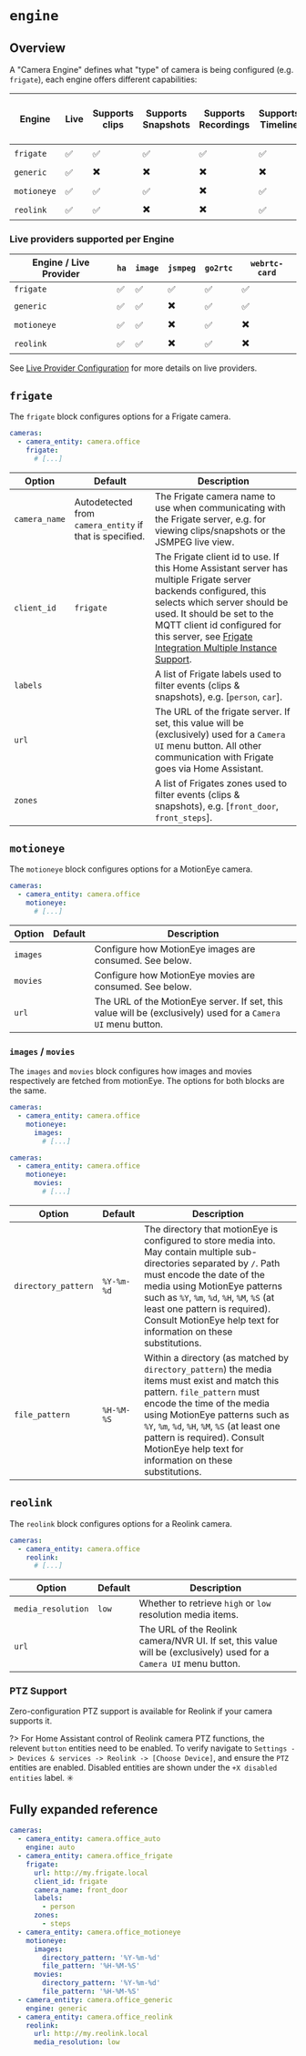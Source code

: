 # `engine`

## Overview

A "Camera Engine" defines what "type" of camera is being configured (e.g. `frigate`), each engine offers different capabilities:

| Engine      | Live               | Supports clips           | Supports Snapshots       | Supports Recordings      | Supports Timeline        | Supports PTZ out of the box | Supports manually configured PTZ | Favorite events          | Favorite recordings      | Detect new events        | Detect new snapshots     | Detect new clips         | May requiring [proxying](./README.md?id=proxy) | Thumbnails               |
| ----------- | ------------------ | ------------------------ | ------------------------ | ------------------------ | ------------------------ | --------------------------- | -------------------------------- | ------------------------ | ------------------------ | ------------------------ | ------------------------ | ------------------------ | ---------------------------------------------- | ------------------------ |
| `frigate`   | :white_check_mark: | :white_check_mark:       | :white_check_mark:       | :white_check_mark:       | :white_check_mark:       | :white_check_mark:          | :white_check_mark:               | :white_check_mark:       | :heavy_multiplication_x: | :white_check_mark:       | :white_check_mark:       | :white_check_mark:       | :heavy_multiplication_x:                       | :white_check_mark:       |
| `generic`   | :white_check_mark: | :heavy_multiplication_x: | :heavy_multiplication_x: | :heavy_multiplication_x: | :heavy_multiplication_x: | :heavy_multiplication_x:    | :white_check_mark:               | :heavy_multiplication_x: | :heavy_multiplication_x: | :heavy_multiplication_x: | :heavy_multiplication_x: | :heavy_multiplication_x: | :heavy_multiplication_x:                       | :heavy_multiplication_x: |
| `motioneye` | :white_check_mark: | :white_check_mark:       | :white_check_mark:       | :heavy_multiplication_x: | :white_check_mark:       | :heavy_multiplication_x:    | :white_check_mark:               | :heavy_multiplication_x: | :heavy_multiplication_x: | :heavy_multiplication_x: | :heavy_multiplication_x: | :heavy_multiplication_x: | :white_check_mark:                             | :white_check_mark:       |
| `reolink`   | :white_check_mark: | :white_check_mark:       | :heavy_multiplication_x: | :heavy_multiplication_x: | :white_check_mark:       | :eight_spoked_asterisk:                  | :white_check_mark:               | :heavy_multiplication_x: | :heavy_multiplication_x: | :heavy_multiplication_x: | :heavy_multiplication_x: | :heavy_multiplication_x: | :white_check_mark:                             | :heavy_multiplication_x: |

### Live providers supported per Engine

| Engine / Live Provider | `ha`               | `image`            | `jsmpeg`                 | `go2rtc`           | `webrtc-card`            |
| ---------------------- | ------------------ | ------------------ | ------------------------ | ------------------ | ------------------------ |
| `frigate`              | :white_check_mark: | :white_check_mark: | :white_check_mark:       | :white_check_mark: | :white_check_mark:       |
| `generic`              | :white_check_mark: | :white_check_mark: | :heavy_multiplication_x: | :white_check_mark: | :white_check_mark:       |
| `motioneye`            | :white_check_mark: | :white_check_mark: | :heavy_multiplication_x: | :white_check_mark: | :heavy_multiplication_x: |
| `reolink`              | :white_check_mark: | :white_check_mark: | :heavy_multiplication_x: | :white_check_mark: | :heavy_multiplication_x: |

See [Live Provider Configuration](live-provider.md) for more details on live providers.

## `frigate`

The `frigate` block configures options for a Frigate camera.

```yaml
cameras:
  - camera_entity: camera.office
    frigate:
      # [...]
```

| Option        | Default                                                 | Description                                                                                                                                                                                                                                                                                                                                                       |
| ------------- | ------------------------------------------------------- | ----------------------------------------------------------------------------------------------------------------------------------------------------------------------------------------------------------------------------------------------------------------------------------------------------------------------------------------------------------------- |
| `camera_name` | Autodetected from `camera_entity` if that is specified. | The Frigate camera name to use when communicating with the Frigate server, e.g. for viewing clips/snapshots or the JSMPEG live view.                                                                                                                                                                                                                              |
| `client_id`   | `frigate`                                               | The Frigate client id to use. If this Home Assistant server has multiple Frigate server backends configured, this selects which server should be used. It should be set to the MQTT client id configured for this server, see [Frigate Integration Multiple Instance Support](https://docs.frigate.video/integrations/home-assistant/#multiple-instance-support). |
| `labels`      |                                                         | A list of Frigate labels used to filter events (clips & snapshots), e.g. [`person`, `car`].                                                                                                                                                                                                                                                                       |
| `url`         |                                                         | The URL of the frigate server. If set, this value will be (exclusively) used for a `Camera UI` menu button. All other communication with Frigate goes via Home Assistant.                                                                                                                                                                                         |
| `zones`       |                                                         | A list of Frigates zones used to filter events (clips & snapshots), e.g. [`front_door`, `front_steps`].                                                                                                                                                                                                                                                           |

## `motioneye`

The `motioneye` block configures options for a MotionEye camera.

```yaml
cameras:
  - camera_entity: camera.office
    motioneye:
      # [...]
```

| Option   | Default | Description                                                                                                   |
| -------- | ------- | ------------------------------------------------------------------------------------------------------------- |
| `images` |         | Configure how MotionEye images are consumed. See below.                                                       |
| `movies` |         | Configure how MotionEye movies are consumed. See below.                                                       |
| `url`    |         | The URL of the MotionEye server. If set, this value will be (exclusively) used for a `Camera UI` menu button. |

### `images` / `movies`

The `images` and `movies` block configures how images and movies respectively are fetched from motionEye. The options for both blocks are the same.

```yaml
cameras:
  - camera_entity: camera.office
    motioneye:
      images:
        # [...]
```

```yaml
cameras:
  - camera_entity: camera.office
    motioneye:
      movies:
        # [...]
```

| Option              | Default    | Description                                                                                                                                                                                                                                                                                                                               |
| ------------------- | ---------- | ----------------------------------------------------------------------------------------------------------------------------------------------------------------------------------------------------------------------------------------------------------------------------------------------------------------------------------------- |
| `directory_pattern` | `%Y-%m-%d` | The directory that motionEye is configured to store media into. May contain multiple sub-directories separated by `/`. Path must encode the date of the media using MotionEye patterns such as `%Y`, `%m`, `%d`, `%H`, `%M`, `%S` (at least one pattern is required). Consult MotionEye help text for information on these substitutions. |
| `file_pattern`      | `%H-%M-%S` | Within a directory (as matched by `directory_pattern`) the media items must exist and match this pattern. `file_pattern` must encode the time of the media using MotionEye patterns such as `%Y`, `%m`, `%d`, `%H`, `%M`, `%S` (at least one pattern is required). Consult MotionEye help text for information on these substitutions.    |

## `reolink`

[](../common/experimental-warning.md ':include')

The `reolink` block configures options for a Reolink camera.

```yaml
cameras:
  - camera_entity: camera.office
    reolink:
      # [...]
```

| Option             | Default | Description                                                                                                        |
| ------------------ | ------- | ------------------------------------------------------------------------------------------------------------------ |
| `media_resolution` | `low`   | Whether to retrieve `high` or `low` resolution media items.                                                        |
| `url`              |         | The URL of the Reolink camera/NVR UI. If set, this value will be (exclusively) used for a `Camera UI` menu button. |

### PTZ Support

Zero-configuration PTZ support is available for Reolink if your camera supports it.

?> For Home Assistant control of Reolink camera PTZ functions, the relevent `button` entities need to be enabled. To verify navigate to `Settings -> Devices & services -> Reolink -> [Choose Device]`, and ensure the `PTZ` entities are enabled. Disabled entities are shown under the `+X disabled entities` label. :eight_spoked_asterisk:

## Fully expanded reference

[](../common/expanded-warning.md ':include')

```yaml
cameras:
  - camera_entity: camera.office_auto
    engine: auto
  - camera_entity: camera.office_frigate
    frigate:
      url: http://my.frigate.local
      client_id: frigate
      camera_name: front_door
      labels:
        - person
      zones:
        - steps
  - camera_entity: camera.office_motioneye
    motioneye:
      images:
        directory_pattern: '%Y-%m-%d'
        file_pattern: '%H-%M-%S'
      movies:
        directory_pattern: '%Y-%m-%d'
        file_pattern: '%H-%M-%S'
  - camera_entity: camera.office_generic
    engine: generic
  - camera_entity: camera.office_reolink
    reolink:
      url: http://my.reolink.local
      media_resolution: low
```
